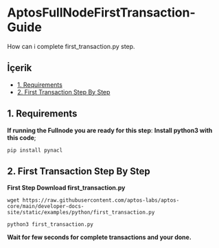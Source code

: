 # AptosFullNodeFirstTransaction-Guide
How can i complete first_transaction.py step.

## <a name='İçerik'></a>İçerik

* [1. Requirements](#1-requirements)
* [2. First Transaction Step By Step](#2-first-transaction-step-by-step)

## 1. Requirements

**If running the Fullnode you are ready for this step**:
**Install python3 with this code**;

```pip install pynacl```


## 2. First Transaction Step By Step

**First Step Download first_transaction.py**

```wget https://raw.githubusercontent.com/aptos-labs/aptos-core/main/developer-docs-site/static/examples/python/first_transaction.py```

```python3 first_transaction.py```

**Wait for few seconds for complete transactions and your done.**
